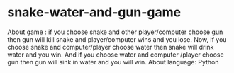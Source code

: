 # snake-water-and-gun-game
About game : if you choose snake and other player/computer choose gun then gun will kill snake and player/computer wins and you lose. Now, if you choose snake and computer/player choose water then snake will drink water and you win. And if you choose water and computer /player choose gun then gun will sink in water and you will win. 
About language: Python
